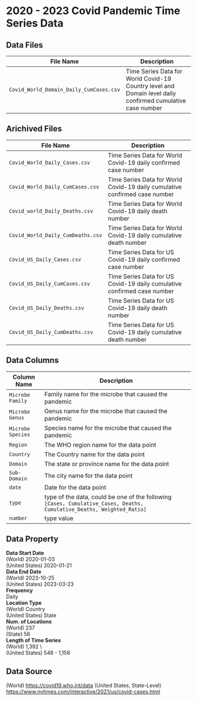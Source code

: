 # 2020 - 2023 Covid Pandemic Time Series Data

## Data Files
| File Name | Description |
| --- | ---|
| `Covid_World_Domain_Daily_CumCases.csv` | Time Series Data for World Covid-19 Country level and Domain level daily confirmed cumulative case number |

## Arichived Files
| File Name | Description |
| --- | ---|
| `Covid_World_Daily_Cases.csv` | Time Series Data for World Covid-19 daily confirmed case number |
| `Covid_World_Daily_CumCases.csv` | Time Series Data for World Covid-19 daily cumulative confirmed case number |
| `Covid_world_Daily_Deaths.csv` | Time Series Data for World Covid-19 daily death number |
| `Covid_World_Daily_CumDeaths.csv` | Time Series Data for World Covid-19 daily cumulative death number |
| `Covid_US_Daily_Cases.csv` | Time Series Data for US Covid-19 daily confirmed case number |
| `Covid_US_Daily_CumCases.csv` | Time Series Data for US Covid-19 daily cumulative confirmed case number |
| `Covid_US_Daily_Deaths.csv` | Time Series Data for US Covid-19 daily death number |
| `Covid_US_Daily_CumDeaths.csv` | Time Series Data for US Covid-19 daily cumulative death number |

## Data Columns
| Column Name | Description |
| --- | --- |
| `Microbe Family` | Family name for the microbe that caused the pandemic |
| `Microbe Genus` | Genus name for the microbe that caused the pandemic |
| `Microbe Species` | Species name for the microbe that caused the pandemic |
| `Region` | The WHO region name for the data point |
| `Country` | The Country name for the data point |
| `Domain` | The state or province name for the data point |
| `Sub-Domain` | The city name for the data point |
| `date` | Date for the data point |
| `type` | type of the data, could be one of the following `[Cases, Cumulative_Cases, Deaths, Cumulative_Deaths, Weighted_Ratio]` |
| `number` | type value |



## Data Property
**Data Start Date** \
(World) 2020-01-03 \
(United States) 2020-01-21\
**Data End Date** \
(World) 2023-10-25 \
(United States) 2023-03-23 \
**Frequency** \
Daily \
**Location Type** \
(World) Country \
(United States) State \
**Num. of Locations** \
(World) 237 \
(State) 56 \
**Length of Time Series** \
(World) 1,392 \  
(United States) 548 - 1,158

## Data Source
(World) https://covid19.who.int/data
(United States, State-Level) https://www.nytimes.com/interactive/2021/us/covid-cases.html
